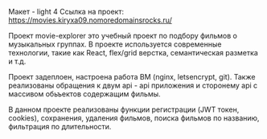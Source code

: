 Макет - light 4
Ссылка на проект: https://movies.kiryxa09.nomoredomainsrocks.ru/

Проект movie-explorer это учебный проект по подбору фильмов о музыкальных группах. В проекте используется современные технологии, такие как React, flex/grid верстка, семантическая разметка и т.д.

Проект задеплоен, настроена работа ВМ (nginx, letsencrypt, git). Также реализованы обращения к двум api - api приложения и сторонему api с массивом обьъектов содержащим фильмы.

В данном проекте реализованы функции регистрации (JWT токен, cookies), сохранения, удаления фильмов, поиска фильмов по названию, фильтрация по длительности.
